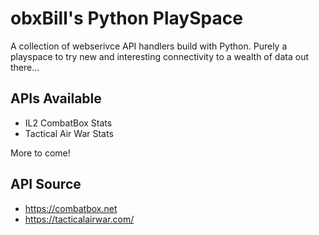 # obxBill's Python PlaySpace

A collection of webserivce API handlers build with Python.  Purely a playspace to try new and interesting connectivity to a wealth of data out there...

## APIs Available
- IL2 CombatBox Stats 
- Tactical Air War Stats
  
More to come!

## API Source
- https://combatbox.net
- https://tacticalairwar.com/
